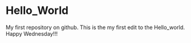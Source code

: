 # Hello_World
My first repository on github.
This is the my first edit to the Hello_world.
Happy Wednesday!!!
